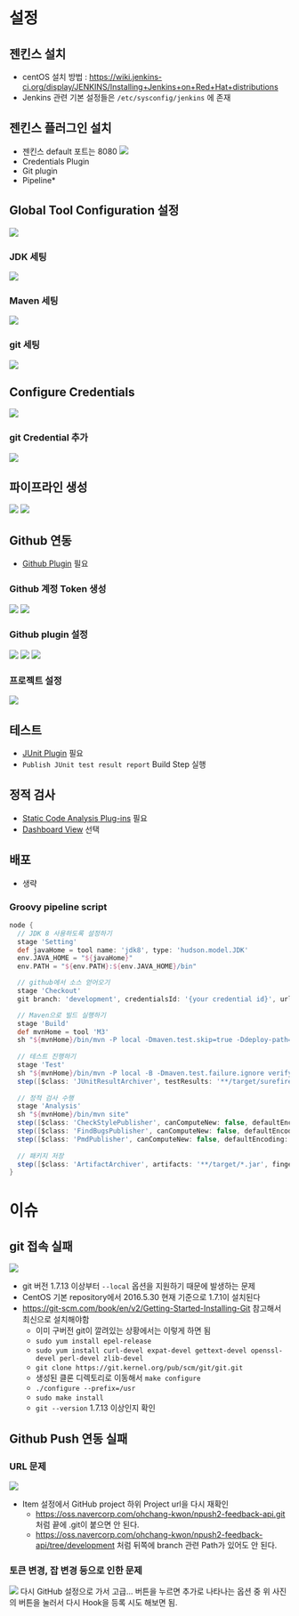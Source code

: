 # 설정
## 젠킨스 설치
- centOS 설치 방법 : https://wiki.jenkins-ci.org/display/JENKINS/Installing+Jenkins+on+Red+Hat+distributions
- Jenkins 관련 기본 설정들은 `/etc/sysconfig/jenkins` 에 존재

## 젠킨스 플러그인 설치
- 젠킨스 default 포트는 8080
![](252251694303.png)
- Credentials Plugin
- Git plugin
- Pipeline*

## Global Tool Configuration 설정
![](327138797936.png)

### JDK 세팅
![](158715308934.png)
### Maven 세팅
![](558936542126.png)
### git 세팅
![](129847263538.png)

## Configure Credentials
![](1014319057192.png)
### git Credential 추가
![](1307911441684.png)

## 파이프라인 생성
![](206225729187.png)
![](316929569321.png)

## Github 연동
- [Github Plugin](https://wiki.jenkins-ci.org/display/JENKINS/GitHub+Plugin) 필요

### Github 계정 Token 생성
![](440743414826.png)
![](1024449796952.png)

### Github plugin 설정
![](193933428444.png)
![](1336437901258.png)
![](154242564237.png)

### 프로젝트 설정
![](1046555363194.png)

## 테스트
- [JUnit Plugin](https://wiki.jenkins-ci.org/display/JENKINS/JUnit+Plugin) 필요
- `Publish JUnit test result report` Build Step 실행

## 정적 검사
- [Static Code Analysis Plug-ins](https://wiki.jenkins-ci.org/display/JENKINS/Static+Code+Analysis+Plug-ins) 필요
- [Dashboard View](https://wiki.jenkins-ci.org/display/JENKINS/Dashboard+View) 선택

## 배포
- 생략

### Groovy pipeline script
```groovy
node {
  // JDK 8 사용하도록 설정하기
  stage 'Setting'
  def javaHome = tool name: 'jdk8', type: 'hudson.model.JDK'
  env.JAVA_HOME = "${javaHome}"
  env.PATH = "${env.PATH}:${env.JAVA_HOME}/bin"

  // github에서 소스 얻어오기
  stage 'Checkout'
  git branch: 'development', credentialsId: '{your credential id}', url: '{your git url}'

  // Maven으로 빌드 실행하기
  stage 'Build'
  def mvnHome = tool 'M3'
  sh "${mvnHome}/bin/mvn -P local -Dmaven.test.skip=true -Ddeploy-path=./deploy clean install"
  
  // 테스트 진행하기
  stage 'Test'
  sh "${mvnHome}/bin/mvn -P local -B -Dmaven.test.failure.ignore verify"
  step([$class: 'JUnitResultArchiver', testResults: '**/target/surefire-reports/TEST-*.xml'])
  
  // 정적 검사 수행
  stage 'Analysis'
  sh "${mvnHome}/bin/mvn site"
  step([$class: 'CheckStylePublisher', canComputeNew: false, defaultEncoding: '', healthy: '', pattern: '**/checkstyle-result.xml', unHealthy: ''])
  step([$class: 'FindBugsPublisher', canComputeNew: false, defaultEncoding: '', excludePattern: '', healthy: '', includePattern: '', pattern: '**/findbugsXml.xml', unHealthy: ''])
  step([$class: 'PmdPublisher', canComputeNew: false, defaultEncoding: '', healthy: '', pattern: '**/pmd.xml', unHealthy: ''])
  
  // 패키지 저장
  step([$class: 'ArtifactArchiver', artifacts: '**/target/*.jar', fingerprint: true])
}
```

# 이슈
## git 접속 실패
![](909163432605.png)
- git 버전 1.7.13 이상부터 `--local` 옵션을 지원하기 때문에 발생하는 문제
- CentOS 기본 repository에서 2016.5.30 현재 기준으로 1.7.1이 설치된다
- https://git-scm.com/book/en/v2/Getting-Started-Installing-Git 참고해서 최신으로 설치해야함
	- 이미 구버전 git이 깔려있는 상황에서는 이렇게 하면 됨
	- `sudo yum install epel-release`
	- `sudo yum install curl-devel expat-devel gettext-devel openssl-devel perl-devel zlib-devel`
	- `git clone https://git.kernel.org/pub/scm/git/git.git`
	- 생성된 클론 디렉토리로 이동해서 `make configure`
	- `./configure --prefix=/usr`
	- `sudo make install`
	- `git --version` 1.7.13 이상인지 확인

## Github Push 연동 실패
### URL 문제
![](985148764890.png)
- Item 설정에서 GitHub project 하위 Project url을 다시 재확인
  - https://oss.navercorp.com/ohchang-kwon/npush2-feedback-api.git 처럼 끝에 .git이 붙으면 안 된다.
  - https://oss.navercorp.com/ohchang-kwon/npush2-feedback-api/tree/development 처럼 뒤쪽에 branch 관련 Path가 있어도 안 된다.

### 토큰 변경, 잡 변경 등으로 인한 문제
![](1394194261040.png)
다시 GitHub 설정으로 가서 고급... 버튼을 누르면 추가로 나타나는 옵션 중 위 사진의 버튼을 눌러서 다시 Hook을 등록 시도 해보면 됨.